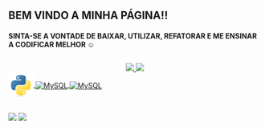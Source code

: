 ## BEM VINDO A MINHA PÁGINA!!
#### SINTA-SE A VONTADE DE BAIXAR, UTILIZAR, REFATORAR E ME ENSINAR A CODIFICAR MELHOR ☺️
##

<div align="center">
  <a href="https://github.com/felipNS">
  <img height="170em" src="https://github-readme-stats.vercel.app/api?username=felipNS&show_icons=true&theme=dracula&include_all_commits=true&count_private=true"/>
  <img height="170em" src="https://github-readme-stats.vercel.app/api/top-langs/?username=felipNS&layout=compact&langs_count=7&theme=dracula"/>
</div>
<div>
  <img align="center" alt="Python" height="50" width="50" src="https://raw.githubusercontent.com/devicons/devicon/master/icons/python/python-original.svg">
  <img align="center" alt="MySQL" height="70" width="100" src="https://cdn.jsdelivr.net/gh/devicons/devicon/icons/mysql/mysql-plain-wordmark.svg" />
  <img align="center" alt="MySQL" height="50" width="50" src="https://cdn-icons-png.flaticon.com/512/732/732220.png" />
</div>
  
##
  
<div>
   <a href="mailto:felipens0806@gmail.com" target="_blank"><img src="https://img.shields.io/badge/Gmail-D14836?style=for-the-badge&logo=gmail&logoColor=white" target="_blank"></a>
  <a href="https://www.linkedin.com/in/felipe-nunes-18253419b/" target="_blank"><img src="https://img.shields.io/badge/LinkedIn-0077B5?style=for-the-badge&logo=linkedin&logoColor=white" target="_blank"></a>
</div>

